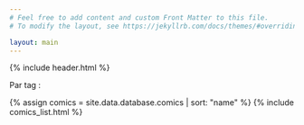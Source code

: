 ```yaml
---
# Feel free to add content and custom Front Matter to this file.
# To modify the layout, see https://jekyllrb.com/docs/themes/#overriding-theme-defaults

layout: main
---
```


{% include header.html %}

Par tag : <span id="tag-name"></span>

<div id="comics-list">
{% assign comics = site.data.database.comics | sort: "name" %}
{% include comics_list.html %}
</div>

<script type="text/javascript">
    var getUrlParameter = function getUrlParameter(sParam) {
        var sPageURL = window.location.search.substring(1),
            sURLVariables = sPageURL.split('&'),
            sParameterName,
            i;

        for (i = 0; i < sURLVariables.length; i++) {
            sParameterName = sURLVariables[i].split('=');

            if (sParameterName[0] === sParam) {
                return sParameterName[1] === undefined ? true : decodeURIComponent(sParameterName[1]);
            }
        }
    };
    $(document).ready(() => {

        var tag = getUrlParameter('t');
        if(!tag) return;

        $('#tag-name').html(decodeURIComponent(tag).replace(/-/g, ' '));

        $('#comics-list .comics-list-item').hide();
        $('#comics-list').find('.comic-tag[data-tag="' + tag + '"]').closest('.comics-list-item').show();
    });
</script>